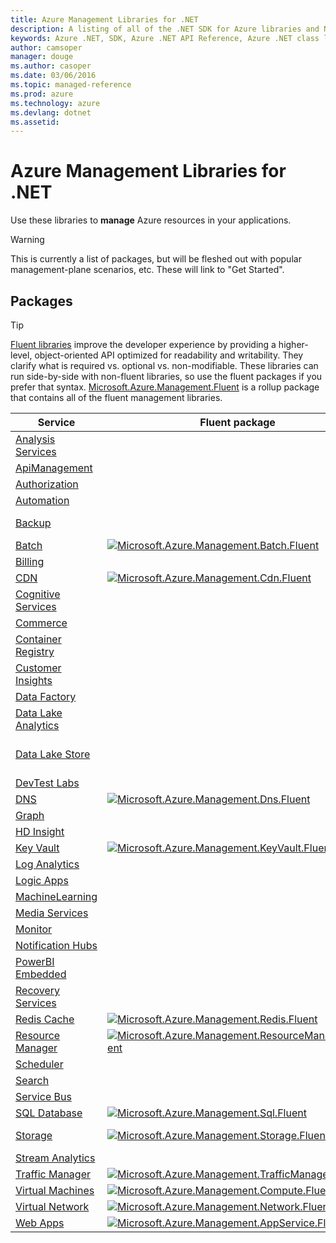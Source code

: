 ```yaml
---
title: Azure Management Libraries for .NET 
description: A listing of all of the .NET SDK for Azure libraries and NuGet packages.
keywords: Azure .NET, SDK, Azure .NET API Reference, Azure .NET class library
author: camsoper
manager: douge
ms.author: casoper
ms.date: 03/06/2016
ms.topic: managed-reference
ms.prod: azure
ms.technology: azure
ms.devlang: dotnet
ms.assetid: 
---
```


# Azure Management Libraries for .NET

Use these libraries to **manage** Azure resources in your applications.

> [!WARNING]
> This is currently a list of packages, but will be fleshed out with popular management-plane scenarios, etc.  These will link to "Get Started".

## Packages

> [!TIP]
> [Fluent libraries](https://azure.microsoft.com/blog/simpler-azure-management-libraries-for-net/) improve the developer experience by providing a higher-level, object-oriented API optimized for readability and writability. They clarify what is required vs. optional vs. non-modifiable. These libraries can run side-by-side with non-fluent libraries, so use the fluent packages if you prefer that syntax. [Microsoft.Azure.Management.Fluent](https://www.nuget.org/packages/Microsoft.Azure.Management.Fluent) is a rollup package that contains all of the fluent management libraries.

Service | Fluent package | Standard package
--------|---------------------------|-------------------------
[Analysis Services](/azure/analysis-services/) | | [![Microsoft.Azure.Management.Analysis](https://img.shields.io/nuget/vpre/Microsoft.Azure.Management.Analysis.svg)](https://www.nuget.org/packages/Microsoft.Azure.Management.ApiManagement)
[ApiManagement](/azure/api-management/) | | [![Microsoft.Azure.Management.ApiManagement](https://img.shields.io/nuget/vpre/Microsoft.Azure.Management.ApiManagement.svg)](https://www.nuget.org/packages/Microsoft.Azure.Management.ApiManagement)
[Authorization](/rest/api/authorization) | | [![Microsoft.Azure.Management.Authorization](https://img.shields.io/nuget/vpre/Microsoft.Azure.Management.Authorization.svg)](https://www.nuget.org/packages/Microsoft.Azure.Management.Authorization)
[Automation](/azure/automation/) | | [![Microsoft.Azure.Management.Automation](https://img.shields.io/nuget/vpre/Microsoft.Azure.Management.Automation.svg)](https://www.nuget.org/packages/Microsoft.Azure.Management.Automation)
[Backup](/azure/backup/) | | [![Microsoft.Azure.Management.RecoveryServices.Backup](https://img.shields.io/nuget/vpre/Microsoft.Azure.Management.RecoveryServices.Backup.svg)](https://www.nuget.org/packages/Microsoft.Azure.Management.RecoveryServices.Backup)
[Batch](/azure/batch/) | [![Microsoft.Azure.Management.Batch.Fluent](https://img.shields.io/nuget/vpre/Microsoft.Azure.Management.Batch.Fluent.svg)](https://www.nuget.org/packages/Microsoft.Azure.Management.Batch.Fluent) | [![Microsoft.Azure.Management.Batch](https://img.shields.io/nuget/vpre/Microsoft.Azure.Management.Batch.svg)](https://www.nuget.org/packages/Microsoft.Azure.Management.Batch)
[Billing](/azure/billing/) | | [![Microsoft.Azure.Management.Billing](https://img.shields.io/nuget/vpre/Microsoft.Azure.Management.Billing.svg)](https://www.nuget.org/packages/Microsoft.Azure.Management.Billing)
[CDN](/azure/cdn/) | [![Microsoft.Azure.Management.Cdn.Fluent](https://img.shields.io/nuget/vpre/Microsoft.Azure.Management.Cdn.Fluent.svg)](https://www.nuget.org/packages/Microsoft.Azure.Management.Cdn.Fluent) | [![Microsoft.Azure.Management.Cdn](https://img.shields.io/nuget/vpre/Microsoft.Azure.Management.Cdn.svg)](https://www.nuget.org/packages/Microsoft.Azure.Management.Cdn)
[Cognitive Services](/azure/cognitive-services/) | | [![Microsoft.Azure.Management.CognitiveServices](https://img.shields.io/nuget/vpre/Microsoft.Azure.Management.CognitiveServices.svg)](https://www.nuget.org/packages/Microsoft.Azure.Management.CognitiveServices)
[Commerce](/azure/billing/billing-usage-rate-card-overview) | | [![Microsoft.Azure.Commerce.UsageAggregates](https://img.shields.io/nuget/vpre/Microsoft.Azure.Commerce.UsageAggregates.svg)](https://www.nuget.org/packages/Microsoft.Azure.Commerce.UsageAggregates)
[Container Registry](/azure/container-registry) | | [![Microsoft.Azure.Management.ContainerRegistry](https://img.shields.io/nuget/vpre/Microsoft.Azure.Management.ContainerRegistry.svg)](https://www.nuget.org/packages/Microsoft.Azure.Management.ContainerRegistry)
[Customer Insights](/dynamics365/customer-insights) | | [![Microsoft.Azure.Management.CustomerInsights](https://img.shields.io/nuget/vpre/Microsoft.Azure.Management.CustomerInsights.svg)](https://www.nuget.org/packages/Microsoft.Azure.Management.CustomerInsights)
[Data Factory](/azure/data-factory/) | | [![Microsoft.Azure.Management.DataFactories](https://img.shields.io/nuget/vpre/Microsoft.Azure.Management.DataFactories.svg)](https://www.nuget.org/packages/Microsoft.Azure.Management.DataFactories)
[Data Lake Analytics](/azure/data-lake-analytics/) | | [![Microsoft.Azure.Management.DataLake.Analytics](https://img.shields.io/nuget/vpre/Microsoft.Azure.Management.DataLake.Analytics.svg)](https://www.nuget.org/packages/Microsoft.Azure.Management.DataLake.Analytics)
[Data Lake Store](/azure/data-lake-store/) | | [![Microsoft.Azure.Management.DataLake.Store](https://img.shields.io/nuget/vpre/Microsoft.Azure.Management.DataLake.Store.svg)](https://www.nuget.org/packages/Microsoft.Azure.Management.DataLake.Store)<br/>[![Microsoft.Azure.Management.DataLake.StoreUploader](https://img.shields.io/nuget/vpre/Microsoft.Azure.Management.DataLake.StoreUploader.svg)](https://www.nuget.org/packages/Microsoft.Azure.Management.DataLake.StoreUploader)
[DevTest Labs](/azure/devtest-lab/) | | [![Microsoft.Azure.Management.DevTestLabs](https://img.shields.io/nuget/vpre/Microsoft.Azure.Management.DevTestLabs.svg)](https://www.nuget.org/packages/Microsoft.Azure.Management.DevTestLabs)
[DNS](/azure/dns/) | [![Microsoft.Azure.Management.Dns.Fluent](https://img.shields.io/nuget/vpre/Microsoft.Azure.Management.Dns.Fluent.svg)](https://www.nuget.org/packages/Microsoft.Azure.Management.Dns.Fluent) | [![Microsoft.Azure.Management.Dns](https://img.shields.io/nuget/vpre/Microsoft.Azure.Management.Dns.svg)](https://www.nuget.org/packages/Microsoft.Azure.Management.Dns)
[Graph](/rest/api/graphrbac) | | [![Microsoft.Azure.Graph.RBAC](https://img.shields.io/nuget/vpre/Microsoft.Azure.Graph.RBAC.svg)](https://www.nuget.org/packages/Microsoft.Azure.Graph.RBAC)
[HD Insight](/azure/hdinsight/) | | [![Microsoft.Azure.Management.HDInsight](https://img.shields.io/nuget/vpre/Microsoft.Azure.Management.HDInsight.svg)](https://www.nuget.org/packages/Microsoft.Azure.Management.HDInsight)
[Key Vault](/azure/key-vault/) | [![Microsoft.Azure.Management.KeyVault.Fluent](https://img.shields.io/nuget/vpre/Microsoft.Azure.Management.KeyVault.Fluent.svg)](https://www.nuget.org/packages/Microsoft.Azure.Management.KeyVault.Fluent) | [![Microsoft.Azure.Management.KeyVault](https://img.shields.io/nuget/vpre/Microsoft.Azure.Management.KeyVault.svg)](https://www.nuget.org/packages/Microsoft.Azure.Management.KeyVault)
[Log Analytics](/azure/log-analytics/) | | [![Microsoft.Azure.Management.OperationalInsights](https://img.shields.io/nuget/vpre/Microsoft.Azure.Management.OperationalInsights.svg)](https://www.nuget.org/packages/Microsoft.Azure.Management.OperationalInsights)
[Logic Apps](/azure/logic-apps/) | | [![Microsoft.Azure.Management.Logic](https://img.shields.io/nuget/vpre/Microsoft.Azure.Management.Logic.svg)](https://www.nuget.org/packages/Microsoft.Azure.Management.Logic)
[MachineLearning](/azure/machine-learning/) | | [![Microsoft.Azure.Management.MachineLearning](https://img.shields.io/nuget/vpre/Microsoft.Azure.Management.Logic.svg)](https://www.nuget.org/packages/Microsoft.Azure.Management.MachineLearning)
[Media Services](/azure/media-services/) | | [![Microsoft.Azure.Management.Media](https://img.shields.io/nuget/vpre/Microsoft.Azure.Management.Media.svg)](https://www.nuget.org/packages/Microsoft.Azure.Management.Media)
[Monitor](/azure/monitoring-and-diagnostics/) | | [![Microsoft.Azure.Insights](https://img.shields.io/nuget/vpre/Microsoft.Azure.Management.Insights.svg)](https://www.nuget.org/packages/Microsoft.Azure.Insights)
[Notification Hubs](/azure/notification-hubs/) | | [![Microsoft.Azure.Management.NotificationHubs](https://img.shields.io/nuget/vpre/Microsoft.Azure.Management.NotificationHubs.svg)](https://www.nuget.org/packages/Microsoft.Azure.Management.NotificationHubs)
[PowerBI Embedded](/azure/power-bi-embedded/) | | [![Microsoft.Azure.Management.PowerBIEmbedded](https://img.shields.io/nuget/vpre/Microsoft.Azure.Management.PowerBIEmbedded.svg)](https://www.nuget.org/packages/Microsoft.Azure.Management.PowerBIEmbedded)
[Recovery Services](/azure/site-recovery/) | | [![Microsoft.Azure.Management.RecoveryServices](https://img.shields.io/nuget/vpre/Microsoft.Azure.Management.RecoveryServices.svg)](https://www.nuget.org/packages/Microsoft.Azure.Management.RecoveryServices)
[Redis Cache](/azure/redis-cache/) | [![Microsoft.Azure.Management.Redis.Fluent](https://img.shields.io/nuget/vpre/Microsoft.Azure.Management.Redis.Fluent.svg)](https://www.nuget.org/packages/Microsoft.Azure.Management.Redis.Fluent) | [![Microsoft.Azure.Management.Redis](https://img.shields.io/nuget/vpre/Microsoft.Azure.Management.Redis.svg)](https://www.nuget.org/packages/Microsoft.Azure.Management.Redis)
[Resource Manager](/azure/azure-resource-manager/) | [![Microsoft.Azure.Management.ResourceManager.Fluent](https://img.shields.io/nuget/vpre/Microsoft.Azure.Management.ResourceManager.Fluent.svg)](https://www.nuget.org/packages/Microsoft.Azure.Management.ResourceManager.Fluent) | [![Microsoft.Azure.Management.ResourceManager](https://img.shields.io/nuget/vpre/Microsoft.Azure.Management.ResourceManager.svg)](https://www.nuget.org/packages/Microsoft.Azure.Management.ResourceManager)
[Scheduler](/azure/scheduler/) | | [![Microsoft.Azure.Management.Scheduler](https://img.shields.io/nuget/vpre/Microsoft.Azure.Management.Scheduler.svg)](https://www.nuget.org/packages/Microsoft.Azure.Management.Scheduler)
[Search](/azure/search/) |  | [![Microsoft.Azure.Management.Search](https://img.shields.io/nuget/vpre/Microsoft.Azure.Management.Search.svg)](https://www.nuget.org/packages/Microsoft.Azure.Management.Search)
[Service Bus](/azure/service-bus/) | | [![Microsoft.Azure.Management.ServiceBus](https://img.shields.io/nuget/vpre/Microsoft.Azure.Management.ServiceBus.svg)](https://www.nuget.org/packages/Microsoft.Azure.Management.ServiceBus)
[SQL Database](/azure/sql-database/) | [![Microsoft.Azure.Management.Sql.Fluent](https://img.shields.io/nuget/vpre/Microsoft.Azure.Management.Sql.Fluent.svg)](https://www.nuget.org/packages/Microsoft.Azure.Management.Sql.Fluent) | [![Microsoft.Azure.Management.Sql](https://img.shields.io/nuget/vpre/Microsoft.Azure.Management.Sql.svg)](https://www.nuget.org/packages/Microsoft.Azure.Management.Sql)
[Storage](/azure/storage/) | [![Microsoft.Azure.Management.Storage.Fluent](https://img.shields.io/nuget/vpre/Microsoft.Azure.Management.Storage.Fluent.svg)](https://www.nuget.org/packages/Microsoft.Azure.Management.Storage.Fluent) | [![Microsoft.Azure.Management.Storage](https://img.shields.io/nuget/vpre/Microsoft.Azure.Management.Storage.svg)](https://www.nuget.org/packages/Microsoft.Azure.Management.Storage)<br/>[![Microsoft.Azure.Storage.DataMovement](https://img.shields.io/nuget/vpre/Microsoft.Azure.Storage.DataMovement.svg)](https://www.nuget.org/packages/Microsoft.Azure.Storage.DataMovement)
[Stream Analytics](/azure/stream-analytics/) | | [![Microsoft.Azure.Management.StreamAnalytics](https://img.shields.io/nuget/vpre/Microsoft.Azure.Management.StreamAnalytics.svg)](https://www.nuget.org/packages/Microsoft.Azure.Management.StreamAnalytics)
[Traffic Manager](/azure/traffic-manager/) | [![Microsoft.Azure.Management.TrafficManager.Fluent](https://img.shields.io/nuget/vpre/Microsoft.Azure.Management.TrafficManager.Fluent.svg)](https://www.nuget.org/packages/Microsoft.Azure.Management.TrafficManager.Fluent) | [![Microsoft.Azure.Management.TrafficManager](https://img.shields.io/nuget/vpre/Microsoft.Azure.Management.TrafficManager.svg)](https://www.nuget.org/packages/Microsoft.Azure.Management.TrafficManager)
[Virtual Machines](/azure/virtual-machines/) | [![Microsoft.Azure.Management.Compute.Fluent](https://img.shields.io/nuget/vpre/Microsoft.Azure.Management.Compute.Fluent.svg)](https://www.nuget.org/packages/Microsoft.Azure.Management.Compute.Fluent)| [![Microsoft.Azure.Management.Compute](https://img.shields.io/nuget/vpre/Microsoft.Azure.Management.Compute.svg)](https://www.nuget.org/packages/Microsoft.Azure.Management.Compute)
[Virtual Network](/azure/virtual-network/) | [![Microsoft.Azure.Management.Network.Fluent](https://img.shields.io/nuget/vpre/Microsoft.Azure.Management.Network.Fluent.svg)](https://www.nuget.org/packages/Microsoft.Azure.Management.Network.Fluent) | [![Microsoft.Azure.Management.Network](https://img.shields.io/nuget/vpre/Microsoft.Azure.Management.Network.svg)](https://www.nuget.org/packages/Microsoft.Azure.Management.Network)
[Web Apps](/azure/app-service-web) | [![Microsoft.Azure.Management.AppService.Fluent](https://img.shields.io/nuget/vpre/Microsoft.Azure.Management.AppService.Fluent.svg)](https://www.nuget.org/packages/Microsoft.Azure.Management.AppService.Fluent) | [![Microsoft.Azure.Management.Websites](https://img.shields.io/nuget/vpre/Microsoft.Azure.Management.Websites.svg)](https://www.nuget.org/packages/Microsoft.Azure.Management.Websites)

